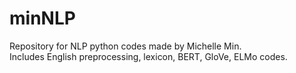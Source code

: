 # minNLP
Repository for NLP python codes made by Michelle Min.  
Includes English preprocessing, lexicon, BERT, GloVe, ELMo codes.
